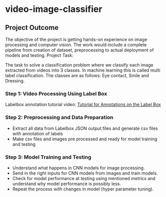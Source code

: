 # video-image-classifier

## Project Outcome

The objective of the project is getting hands-on experience on image processing and computer vision. The work would include a complete pipeline from creation of dataset, preprocessing to actual deployment of models and testing.
Project Task:

The task to solve a classification problem where we classify each image extracted from videos into 3 classes. In machine learning this is called multi label classification. The classes are as follows: Eye contact, Smile and Dressing.

### Step 1: Video Processing Using Label Box

Labelbox annotation tutorial video: [Tutorial for Annotations on the Label Box](https://www.loom.com/share/d4b2dafb3d0540f3978b94041fa7eac4?sid=1d2f0a3e-c1ef-45db-9a58-11d46f81f0e8)

### Step 2: Preprocessing and Data Preparation

- Extract all data from Labelbox JSON output files and generate csv files with annotation of labels
- Make csv files and images pre processed and ready for model training and testing 

### Step 3: Model Training and Testing

- Understand what happens in CNN models for image processing.
- Send in the right inputs for CNN models from images and train models.
- Check for model performance at testing using mentioned metrics and understand why model performance is possibly less.
- Repeat the process with changes in model (hyper parameter tuning). 

